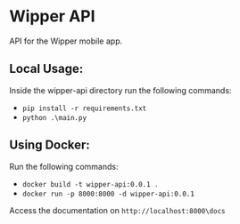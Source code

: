 # Wipper API
API for the Wipper mobile app.

## Local Usage:
Inside the wipper-api directory run the following commands:
- `pip install -r requirements.txt`
- `python .\main.py`

## Using Docker:
Run the following commands:
- `docker build -t wipper-api:0.0.1 .`
- `docker run -p 8000:8000 -d wipper-api:0.0.1`

Access the documentation on `http://localhost:8000\docs`